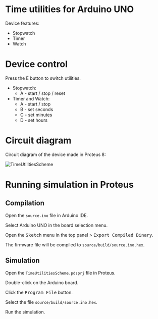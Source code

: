 # Time utilities for Arduino UNO
Device features:
- Stopwatch
- Timer
- Watch

# Device control
Press the E button to switch utilities.

- Stopwatch:
  - A - start / stop / reset
- Timer and Watch:
  - A - start / stop
  - B - set seconds
  - С - set minutes
  - D - set hours

# Circuit diagram
Circuit diagram of the device made in Proteus 8:

![TimeUtilitiesScheme](https://github.com/Lisoferma/TimeUtilitiesArduino/assets/115818156/5bbfe076-aa67-4e7f-b067-ca6dd79e4134)

# Running simulation in Proteus
## Compilation
Open the <code>source.ino</code> file in Arduino IDE.

Select Arduino UNO in the board selection menu.

Open the <kbd>Sketch</kbd> menu in the top panel > <kbd>Export Compiled Binary</kbd>.

The firmware file will be compiled to <code>source/build/source.ino.hex</code>.

## Simulation
Open the <code>TimeUtilitiesScheme.pdsprj</code> file in Proteus.

Double-click on the Arduino board.

Click the <kbd>Program File</kbd> button.

Select the file <code>source/build/source.ino.hex</code>.

Run the simulation.
